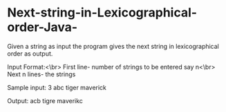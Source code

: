 # Next-string-in-Lexicographical-order-Java-
Given a string as input the program gives the next string in lexicographical order as output.

Input Format:<\br>
First line- number of strings to be entered say n<\br>
Next n lines- the strings<br>

Sample input:
3
abc
tiger
maverick

Output:
acb
tigre
maverikc
